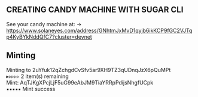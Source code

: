 ## CREATING CANDY MACHINE WITH SUGAR CLI
See your candy machine at:
  -> https://www.solaneyes.com/address/GNhtmJxMvD1qyjb6ikKCP9fGC2VJTqp4KyBYkNddQfC7?cluster=devnet

## Minting
Minting to 2uYfuk12qZchgdCvSfv5ar9XH9TZ3qUDnqJzX6pQuMPt  
▸▹▹▹▹ 2 item(s) remaining  
Mint: AqTJKgXPcjLjF5uG99eAbJM9TiaYRRpPdijsNhgfUCpk  
▪▪▪▪▪ Mint success  

